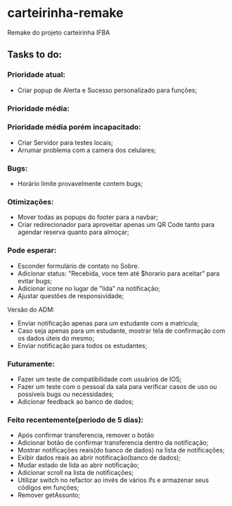 # carteirinha-remake

Remake do projeto carteirinha IFBA

## Tasks to do:

### Prioridade atual:
- Criar popup de Alerta e Sucesso personalizado para funções;

### Prioridade média:

### Prioridade média porém incapacitado:
- Criar Servidor para testes locais;
- Arrumar problema com a camera dos celulares;

### Bugs:
- Horário limite provavelmente contem bugs;


### Otimizações:
- Mover todas as popups do footer para a navbar;
- Criar redirecionador para aproveitar apenas um QR Code tanto para agendar reserva quanto para almoçar;

### Pode esperar:

- Esconder formulário de contato no Sobre.
- Adicionar status: "Recebida, voce tem até $horario para aceitar" para evitar bugs;
- Adicionar icone no lugar de "lida" na notificação;
- Ajustar questões de responsividade;

Versão do ADM:
  - Enviar notificação apenas para um estudante com a matricula;
  - Caso seja apenas para um estudante, mostrar tela de confirmação com os dados úteis do mesmo;
  - Enviar notificação para todos os estudantes;


### Futuramente:

- Fazer um teste de compatibilidade com usuários de IOS;
- Fazer um teste com o pessoal da sala para verificar casos de uso ou possiveis bugs ou necessidades;
- Adicionar feedback ao banco de dados;

### Feito recentemente(periodo de 5 dias):

- Após confirmar transferencia, remover o botão
- Adicionar botão de confirmar transferencia dentro da notificação;
- Mostrar notificações reais(do banco de dados) na lista de notificações;
- Exibir dados reais ao abrir notificação(banco de dados);
- Mudar estado de lida ao abrir notificação;
- Adicionar scroll na lista de notificações;
- Utilizar switch no refactor ao invés de vários ifs e armazenar seus códigos em funções;
- Remover getAssunto;

